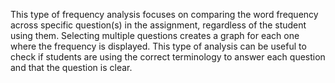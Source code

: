 This type of frequency analysis focuses on comparing the word frequency across
specific question(s) in the assignment, regardless of the student using them.
Selecting multiple questions creates a graph for each one where the frequency is displayed.
This type of analysis can be useful to check if students are using the correct terminology to answer
each question and that the question is clear.
